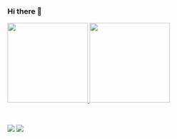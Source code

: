 ### Hi there 👋


<div align="left">
  <a href="https://github.com/rochagi">
  <img height="180em" src="https://github-readme-stats.vercel.app/api?username=rochagi&show_icons=true&theme=dracula&include_all_commits=true&count_private=true"/>
  <img height="180em" src="https://github-readme-stats.vercel.app/api/top-langs/?username=rochagi&layout=compact&langs_count=7&theme=dracula&count_private=true"/>
  
</div>

<br />

##

<div> 
  <a href = "mailto:grocha0507@gmail.com"><img src="https://img.shields.io/badge/-Gmail-%23333?style=for-the-badge&logo=gmail&logoColor=white" target="_blank"></a>
  <a href="https://www.linkedin.com/in/giovanna-rocha-1193b4a2/" target="_blank"><img src="https://img.shields.io/badge/-LinkedIn-%230077B5?style=for-the-badge&logo=linkedin&logoColor=white" target="_blank"></a> 
  </div>
